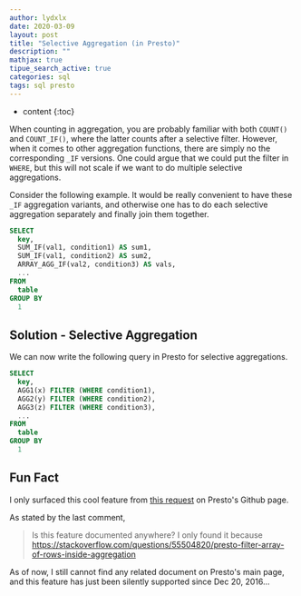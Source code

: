 ```yaml
---
author: lydxlx
date: 2020-03-09
layout: post
title: "Selective Aggregation (in Presto)"
description: ""
mathjax: true
tipue_search_active: true
categories: sql
tags: sql presto 
---
```


* content
{:toc}

When counting in aggregation, you are probably familiar with both `COUNT()` and `COUNT_IF()`,
where the latter counts after a selective filter.
However, when it comes to other aggregation functions, there are simply no the corresponding `_IF` versions.
One could argue that we could put the filter in `WHERE`,
but this will not scale if we want to do multiple selective aggregations.

Consider the following example.
It would be really convenient to have these `_IF` aggregation variants,
and otherwise one has to do each selective aggregation separately and finally join them together.

```sql
SELECT
  key,
  SUM_IF(val1, condition1) AS sum1,
  SUM_IF(val1, condition2) AS sum2,
  ARRAY_AGG_IF(val2, condition3) AS vals,
  ...
FROM
  table
GROUP BY
  1
```

## Solution - Selective Aggregation
We can now write the following query in Presto for selective aggregations.

```sql
SELECT
  key,
  AGG1(x) FILTER (WHERE condition1),
  AGG2(y) FILTER (WHERE condition2),
  AGG3(z) FILTER (WHERE condition3),
  ...
FROM
  table
GROUP BY 
  1
```

## Fun Fact
I only surfaced this cool feature from [this request](https://github.com/prestodb/presto/issues/5085) on Presto's Github page.

As stated by the last comment,
> Is this feature documented anywhere? I only found it because https://stackoverflow.com/questions/55504820/presto-filter-array-of-rows-inside-aggregation

As of now, I still cannot find any related document on Presto's main page, and this feature has just been silently supported since Dec 20, 2016...
